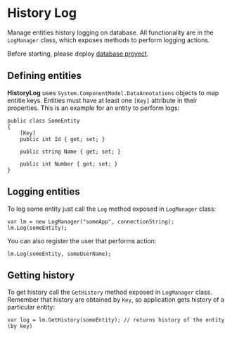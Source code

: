 History Log
==========

Manage entities history logging on database.
All functionality are in the `LogManager` class, which exposes methods to perform logging actions.

Before starting, please deploy [database proyect](https://github.com/nescalante/historylog/tree/master/HistoryLog.Database).

## Defining entities ##

**HistoryLog** uses `System.ComponentModel.DataAnnotations` objects to map entitie keys. Entities must have at least one `[Key]` attribute in their properties.
This is an example for an entity to perform logs:

    public class SomeEntity
    {
        [Key]
        public int Id { get; set; }

        public string Name { get; set; }

        public int Number { get; set; }
    }
    
## Logging entities ##

To log some entity just call the `Log` method exposed in `LogManager` class:

    var lm = new LogManager("someApp", connectionString);
    lm.Log(someEntity);
    
You can also register the user that performs action:

    lm.Log(someEntity, someUserName);
    
## Getting history ##

To get history  call the `GetHistory` method exposed in `LogManager` class.
Remember that history are obtained by `Key`, so application gets history of a particular entity:

    var log = lm.GetHistory(someEntity); // returns history of the entity (by key)
